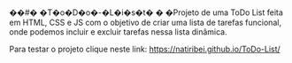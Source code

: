 ��#� �T�o�D�o�-�L�i�s�t�
�
�Projeto de uma ToDo List feita em HTML, CSS e JS com o objetivo de criar uma lista de tarefas funcional, onde podemos incluir e excluir tarefas nessa lista dinâmica.

Para testar o projeto clique neste link: https://natiribei.github.io/ToDo-List/
